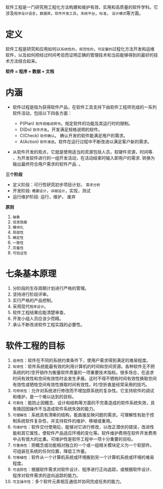 软件工程是一门研究用工程化方法构建和维护有效，实用和高质量的软件学科。它涉及`程序设计语言`，`数据库`，`软件开发工具`，`系统平台`，`标准`， `设计模式`等方面。

# 定义

软件工程是研究和应用如何以`系统性的`，`规范性的`，`可定量的`过程化方法开发和运维软件，以及如何把经过时间考验而证明正确的管理技术和当前能够得到的最好的技术方法结合起来。

**软件 = 程序 + 数据 + 文档**

# 内涵

+ 软件过程是指为获得软件产品，在软件工具支持下由软件工程师完成的一系列软件活动，包括以下四各方面：
    - P(Plan) `软件规格说明书`。规定软件的功能及其运行时的限制。
    - D(Do) `软件开发`。开发满足规格说明的软件。
    - C(Check) `软件确认`。 确认开发的软件能满足用户的需求。
    - A(Action) `软件演进`。软件在运行过程中不断改进以满足客户新的需求。

+ 从软件开发的观点，它就是使用适当的资源包括人员，软硬件资源，时间等. ，为开发软件进行的一组开发活动，在活动结束时输入即用户的需求. 转换为输出最终符合用户需求的软件产品. 。

**三个阶段**
+ 定义阶段：可行性研究初步项目计划， `需求分析`
+ 开发阶段: `概要设计`，`详细设计`，实现，测试
+ 运行维护阶段: 运行，维护， 废弃

**原则**

1. `抽象`
2. `信息隐蔽`
3. `模块化`
4. `局部性`
5. `确定性`
6. `一致性`
7. `完备性`
8. `可验证性`

# 七条基本原理

1. 分阶段的生存周期计划进行严格的管理。
2. 坚持进行阶段评审。
3. 实行严格的产品控制。
4. 采用现代`程序设计`。
5. 软件工程结果应能清楚审查。
6. 开发小组人员应该少而精。
7. 承认不断改进软件工程实践的必要性。

# 软件工程的目标

1. `适用性`：软件在不同的系统约束条件下，使用户需求得到满足的难易程度。
2. `有效性`：软件系统能最有效的利用计算机的时间和空间资源。各种软件无不把系统的时/空开销作为衡量软件质量的一项重要技术指标。很多场合，在追求时间有效性和空间有效性时会发生矛盾，这时不得不牺牲时间有效性换取空间有效性或牺牲空间有效性换取时间有效性。时/空折衷是经常采用的技巧。
3. `可修改性`：允许对系统进行修改而不增加原系统的复杂性。它支持软件的调试和维护，是一个难以达到的目标。
4. `可靠性`：能防止因概念、设计和结构等方面的不完善造成的软件系统失效，具有挽回因操作不当造成软件系统失效的能力。
5. `可理解性`：系统具有清晰的结构，能直接反映问题的需求。可理解性有助于控制系统软件复杂性，并支持软件的维护、移植或重用。
6. `可维护性`：软件交付使用后，能够对它进行修改，以改正潜伏的错误，改进性能和其它属性，使软件产品适应环境的变化等。软件维护费用在软件开发费用中占有很大的比重。可维护性是软件工程中一项十分重要的目标。
7. `可重用性`：把概念或功能相对独立的一个或一组相关模块定义为一个软部件。可组装在系统的任何位置，降低工作量。
8. `可移植性`：软件从一个计算机系统或环境搬到另一个计算机系统或环境的难易程度。
9. `可追踪性`：根据软件需求对软件设计、程序进行正向追踪，或根据软件设计、程序对软件需求的逆向追踪的能力。
10. `可互操作性`：多个软件元素相互通信并协同完成任务的能力。
